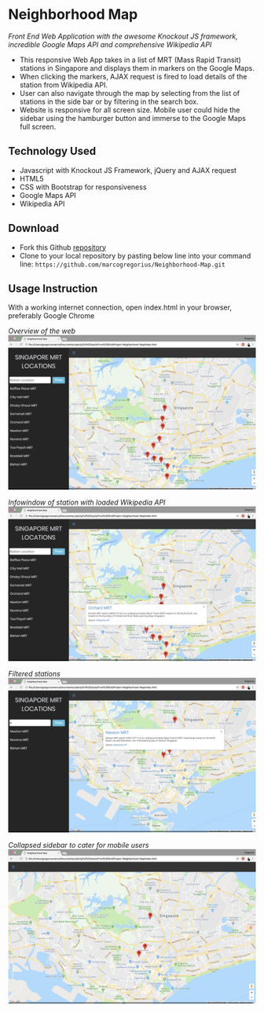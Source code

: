 # Neighborhood Map
*Front End Web Application with the awesome Knockout JS framework, incredible Google Maps API and comprehensive Wikipedia API*
- This responsive Web App takes in a list of MRT (Mass Rapid Transit) stations in Singapore and displays them in markers on the Google Maps.
- When clicking the markers, AJAX request is fired to load details of the station from Wikipedia API.
- User can also navigate through the map by selecting from the list of stations in the side bar or by filtering in the search box.
- Website is responsive for all screen size. Mobile user could hide the sidebar using the hamburger button and immerse to the Google Maps full screen.


## Technology Used
- Javascript with Knockout JS Framework, jQuery and AJAX request
- HTML5
- CSS with Bootstrap for responsiveness
- Google Maps API
- Wikipedia API

## Download
- Fork this Github [repository](https://github.com/marcogregorius/Neighborhood-Map)
- Clone to your local repository by pasting below line into your command line:
  `https://github.com/marcogregorius/Neighborhood-Map.git`
  
## Usage Instruction
With a working internet connection, open index.html in your browser, preferably Google Chrome

*Overview of the web*
![alt text](/screenshots/overview.png "Overview")

*Infowindow of station with loaded Wikipedia API*
![alt text](/screenshots/infowindow.png "Infowindow with Wikipedia API")

*Filtered stations*
![alt text](/screenshots/filtered.png "Filtered stations")

*Collapsed sidebar to cater for mobile users*
![alt text](/screenshots/collapsed%20sidebar.png "collapsed sidebar")





